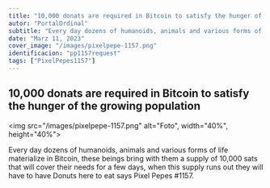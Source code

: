 ```yaml
---
title: "10,000 donats are required in Bitcoin to satisfy the hunger of the growing population"
autor: "PortalOrdinal"
subtitle: "Every day dozens of humanoids, animals and various forms of life materialize in Bitcoin, these beings bring with them a supply of 10,000 sats that will cover their needs for a few days, when this supply runs out they will have to have Donuts here to eat says Pixel Pepes #1157."
date: "Marz 11, 2023"
cover_image: "/images/pixelpepe-1157.png"
identificacion: "pp1157request"
tags: ["PixelPepes1157"]
---
```


## 10,000 donats are required in Bitcoin to satisfy the hunger of the growing population

<img src="/images/pixelpepe-1157.png" alt="Foto", width="40%", height="40%">


Every day dozens of humanoids, animals and various forms of life materialize in Bitcoin, these beings bring with them a supply of 10,000 sats that will cover their needs for a few days, when this supply runs out they will have to have Donuts here to eat says Pixel Pepes #1157.